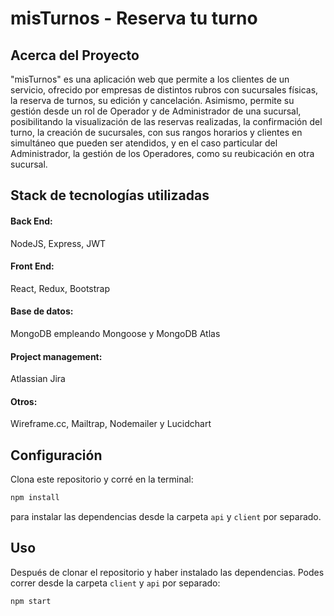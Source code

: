 # misTurnos - Reserva tu turno

## Acerca del Proyecto

"misTurnos" es una aplicación web que permite a los clientes de un servicio, ofrecido por empresas de distintos rubros con sucursales físicas, la reserva de turnos, su edición y cancelación. Asimismo, permite su gestión desde un rol de Operador y de Administrador de una sucursal, posibilitando la visualización de las reservas realizadas, la confirmación del turno, la creación de sucursales, con sus rangos horarios y clientes en simultáneo que pueden ser atendidos, y en el caso particular del Administrador, la gestión de los Operadores, como su reubicación en otra sucursal.

## Stack de tecnologías utilizadas
#### Back End: 
NodeJS, Express, JWT
#### Front End: 
React, Redux, Bootstrap
#### Base de datos: 
MongoDB empleando Mongoose y MongoDB Atlas
#### Project management: 
Atlassian Jira
#### Otros: 
Wireframe.cc, Mailtrap, Nodemailer y Lucidchart

## Configuración

Clona este repositorio y corré en la terminal:
```sh 
npm install
``` 
para instalar las dependencias desde la carpeta `api` y `client` por separado.

## Uso

Después de clonar el repositorio y haber instalado las dependencias. Podes correr desde la carpeta `client` y `api` por separado:
```sh 
npm start
```

